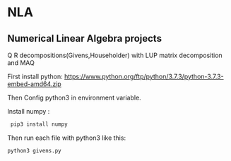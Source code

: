 # NLA
## Numerical Linear Algebra projects 
Q R decompositions(Givens,Householder) with LUP matrix decomposition and MAQ

First install python:
https://www.python.org/ftp/python/3.7.3/python-3.7.3-embed-amd64.zip

Then Config python3 in environment variable.

Install numpy :
```bash
 pip3 install numpy
 ```
 Then run each file with python3 like this:
```bash
python3 givens.py
```
